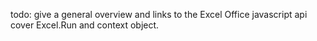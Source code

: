 
todo: give a general overview and links to the Excel Office javascript api
cover Excel.Run and context object.